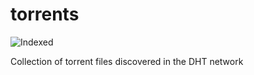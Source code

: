 torrents 
========
![Indexed](https://img.shields.io/badge/indexed-60605-blue)

Collection of torrent files discovered in the DHT network
